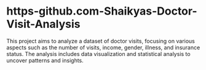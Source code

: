 # https-github.com-Shaikyas-Doctor-Visit-Analysis
This project aims to analyze a dataset of doctor visits, focusing on various aspects such as the number of visits, income, gender, illness, and insurance status. The analysis includes data visualization and statistical analysis to uncover patterns and insights.
